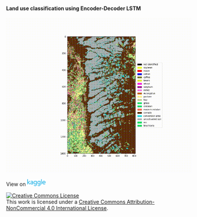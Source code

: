 #### Land use classification using Encoder-Decoder LSTM
![watershed-segmentation](./docs/predicted.gif)

View on [![Kaggle link](./docs/kaggle.png)](https://www.kaggle.com/saraivaufc/land-use-classification-using-encoder-decoder-lstm)


<a rel="license" href="http://creativecommons.org/licenses/by-nc/4.0/">
    <img alt="Creative Commons License" style="border-width:0" src="https://i.creativecommons.org/l/by-nc/4.0/88x31.png" />
</a>
<br />
This work is licensed under a <a rel="license" href="http://creativecommons.org/licenses/by-nc/4.0/">Creative Commons Attribution-NonCommercial 4.0 International License</a>.
